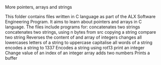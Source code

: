 More pointers, arrays and strings

This folder contains files written in C language as part of the ALX
Software Engineering Program. It aims to learn about pointers and arrays in C language.
The files include programs for:
concatenates two strings
concatenates two strings, using n bytes from src
copying a string
compare two string
Reverses the content of and array of integers
changes all lowercases letters of a string to uppercase
capitalise all words of a string
encodes a string to 1337
Encodes a string using rot13
print an integer
Change value of an index of an integer array
adds two numbers
Prints a buffer
